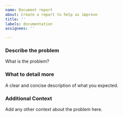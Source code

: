```yaml
---
name: Document report
about: Create a report to help us improve
title: ''
labels: documentation
assignees: ''

---
```


### **Describe the problem**

What is the problem?

### **What to detail more**

A clear and concise description of what you expected.

### **Additional Context**

Add any other context about the problem here.